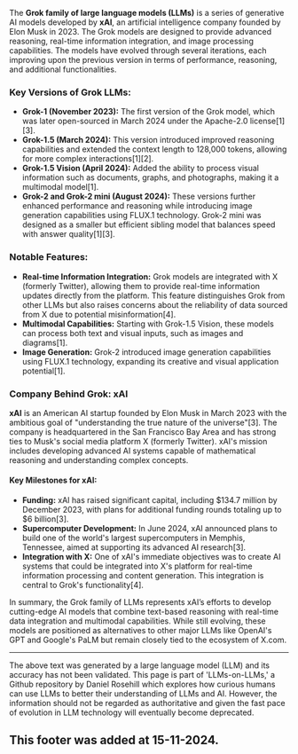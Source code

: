 The **Grok family of large language models (LLMs)** is a series of generative AI models developed by **xAI**, an artificial intelligence company founded by Elon Musk in 2023. The Grok models are designed to provide advanced reasoning, real-time information integration, and image processing capabilities. The models have evolved through several iterations, each improving upon the previous version in terms of performance, reasoning, and additional functionalities.

### Key Versions of Grok LLMs:

- **Grok-1 (November 2023):** The first version of the Grok model, which was later open-sourced in March 2024 under the Apache-2.0 license\[1]\[3].
- **Grok-1.5 (March 2024):** This version introduced improved reasoning capabilities and extended the context length to 128,000 tokens, allowing for more complex interactions\[1]\[2].
- **Grok-1.5 Vision (April 2024):** Added the ability to process visual information such as documents, graphs, and photographs, making it a multimodal model\[1].
- **Grok-2 and Grok-2 mini (August 2024):** These versions further enhanced performance and reasoning while introducing image generation capabilities using FLUX.1 technology. Grok-2 mini was designed as a smaller but efficient sibling model that balances speed with answer quality\[1]\[3].

### Notable Features:

- **Real-time Information Integration:** Grok models are integrated with X (formerly Twitter), allowing them to provide real-time information updates directly from the platform. This feature distinguishes Grok from other LLMs but also raises concerns about the reliability of data sourced from X due to potential misinformation\[4].
- **Multimodal Capabilities:** Starting with Grok-1.5 Vision, these models can process both text and visual inputs, such as images and diagrams\[1].
- **Image Generation:** Grok-2 introduced image generation capabilities using FLUX.1 technology, expanding its creative and visual application potential\[1].

### Company Behind Grok: xAI

**xAI** is an American AI startup founded by Elon Musk in March 2023 with the ambitious goal of "understanding the true nature of the universe"\[3]. The company is headquartered in the San Francisco Bay Area and has strong ties to Musk's social media platform X (formerly Twitter). xAI's mission includes developing advanced AI systems capable of mathematical reasoning and understanding complex concepts.

#### Key Milestones for xAI:

- **Funding:** xAI has raised significant capital, including $134.7 million by December 2023, with plans for additional funding rounds totaling up to $6 billion\[3].
- **Supercomputer Development:** In June 2024, xAI announced plans to build one of the world's largest supercomputers in Memphis, Tennessee, aimed at supporting its advanced AI research\[3].
- **Integration with X:** One of xAI's immediate objectives was to create AI systems that could be integrated into X's platform for real-time information processing and content generation. This integration is central to Grok's functionality\[4].

In summary, the Grok family of LLMs represents xAI’s efforts to develop cutting-edge AI models that combine text-based reasoning with real-time data integration and multimodal capabilities. While still evolving, these models are positioned as alternatives to other major LLMs like OpenAI's GPT and Google's PaLM but remain closely tied to the ecosystem of X.com.

&#x20;

---

The above text was generated by a large language model (LLM) and its accuracy has not been validated. This page is part of 'LLMs-on-LLMs,' a Github repository by Daniel Rosehill which explores how curious humans can use LLMs to better their understanding of LLMs and AI. However, the information should not be regarded as authoritative and given the fast pace of evolution in LLM technology will eventually become deprecated. 

This footer was added at 15-11-2024.
---